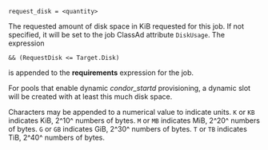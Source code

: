     request_disk = <quantity>

The requested amount of disk space in KiB requested for this job. If not
specified, it will be set to the job ClassAd attribute `DiskUsage`. The
expression

<div>

<div>

    && (RequestDisk <= Target.Disk)

</div>

</div>

is appended to the **requirements** expression for the job.

For pools that enable dynamic *condor_startd* provisioning, a dynamic
slot will be created with at least this much disk space.

Characters may be appended to a numerical value to indicate units. `K`
or `KB` indicates KiB, 2^10^ numbers of bytes. `M` or `MB` indicates
MiB, 2^20^ numbers of bytes. `G` or `GB` indicates GiB, 2^30^ numbers of
bytes. `T` or `TB` indicates TiB, 2^40^ numbers of bytes.
